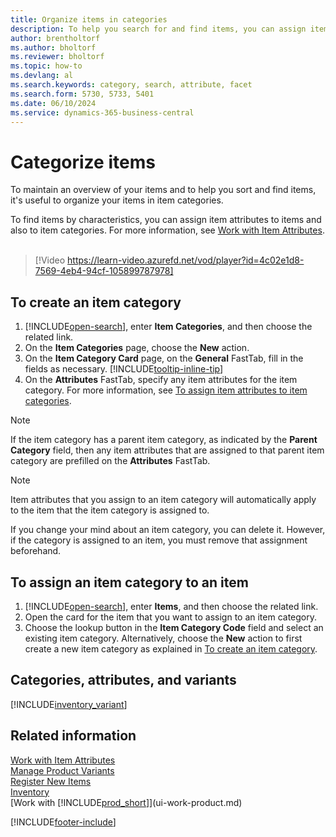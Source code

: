```yaml
---
title: Organize items in categories
description: To help you search for and find items, you can assign item attributes and organize items in categories.
author: brentholtorf
ms.author: bholtorf
ms.reviewer: bholtorf
ms.topic: how-to
ms.devlang: al
ms.search.keywords: category, search, attribute, facet
ms.search.form: 5730, 5733, 5401
ms.date: 06/10/2024
ms.service: dynamics-365-business-central
---
```


# Categorize items

To maintain an overview of your items and to help you sort and find items, it's useful to organize your items in item categories.

To find items by characteristics, you can assign item attributes to items and also to item categories. For more information, see [Work with Item Attributes](inventory-how-work-item-attributes.md).
<br><br>  

> [!Video https://learn-video.azurefd.net/vod/player?id=4c02e1d8-7569-4eb4-94cf-105899787978]

## To create an item category
1. [!INCLUDE[open-search](includes/open-search.md)], enter **Item Categories**, and then choose the related link.
2. On the **Item Categories** page, choose the **New** action.
3. On the **Item Category Card** page, on the **General** FastTab, fill in the fields as necessary. [!INCLUDE[tooltip-inline-tip](includes/tooltip-inline-tip_md.md)]
4. On the **Attributes** FastTab, specify any item attributes for the item category. For more information, see [To assign item attributes to item categories](inventory-how-work-item-attributes.md#assign-item-attributes-to-item-categories).

> [!NOTE]  
> If the item category has a parent item category, as indicated by the **Parent Category** field, then any item attributes that are assigned to that parent item category are prefilled on the **Attributes** FastTab.

> [!NOTE]  
> Item attributes that you assign to an item category will automatically apply to the item that the item category is assigned to.

If you change your mind about an item category, you can delete it. However, if the category is assigned to an item, you must remove that assignment beforehand.

## To assign an item category to an item

1. [!INCLUDE[open-search](includes/open-search.md)], enter **Items**, and then choose the related link.
2. Open the card for the item that you want to assign to an item category.
3. Choose the lookup button in the **Item Category Code** field and select an existing item category. Alternatively, choose the **New** action to first create a new item category as explained in [To create an item category](inventory-how-categorize-items.md#to-create-an-item-category).

## Categories, attributes, and variants

[!INCLUDE[inventory_variant](includes/inventory_variant.md)]

## Related information

[Work with Item Attributes](inventory-how-work-item-attributes.md)    
[Manage Product Variants](inventory-item-variants.md)    
[Register New Items](inventory-how-register-new-items.md)    
[Inventory](inventory-manage-inventory.md)    
[Work with [!INCLUDE[prod_short](includes/prod_short.md)]](ui-work-product.md)  


[!INCLUDE[footer-include](includes/footer-banner.md)]
